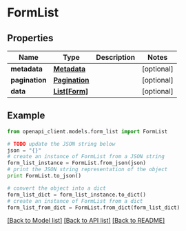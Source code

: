 # FormList


## Properties
Name | Type | Description | Notes
------------ | ------------- | ------------- | -------------
**metadata** | [**Metadata**](Metadata.md) |  | [optional] 
**pagination** | [**Pagination**](Pagination.md) |  | [optional] 
**data** | [**List[Form]**](Form.md) |  | [optional] 

## Example

```python
from openapi_client.models.form_list import FormList

# TODO update the JSON string below
json = "{}"
# create an instance of FormList from a JSON string
form_list_instance = FormList.from_json(json)
# print the JSON string representation of the object
print FormList.to_json()

# convert the object into a dict
form_list_dict = form_list_instance.to_dict()
# create an instance of FormList from a dict
form_list_from_dict = FormList.from_dict(form_list_dict)
```
[[Back to Model list]](../README.md#documentation-for-models) [[Back to API list]](../README.md#documentation-for-api-endpoints) [[Back to README]](../README.md)


